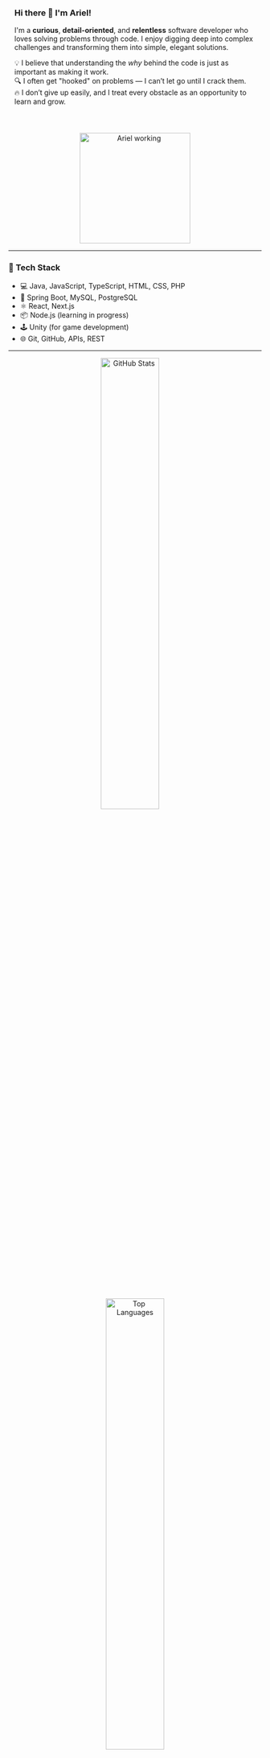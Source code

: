 <div align="center" style="display: flex; align-items: center; justify-content: center; gap: 40px; flex-wrap: wrap; max-width: 900px; margin: auto;">

  <div style="max-width: 480px; text-align: left;">
    <h3>Hi there 👋 I'm Ariel!</h3>
    I'm a <strong>curious</strong>, <strong>detail-oriented</strong>, and <strong>relentless</strong> software developer who loves solving problems through code. I enjoy digging deep into complex challenges and transforming them into simple, elegant solutions.
    <p>💡 I believe that understanding the <em>why</em> behind the code is just as important as making it work.<br>
    🔍 I often get "hooked" on problems — I can’t let go until I crack them.<br>
    🔥 I don’t give up easily, and I treat every obstacle as an opportunity to learn and grow.</p>
  </div>

  <div>
    <img src="https://static.vecteezy.com/system/resources/thumbnails/044/428/143/small/cartoon-character-with-the-desk-working-concept-illustration-free-png.png" alt="Ariel working" width="220" />
  </div>

</div>

---

### 🧰 Tech Stack

- 💻 Java, JavaScript, TypeScript, HTML, CSS, PHP  
- 🌱 Spring Boot, MySQL, PostgreSQL  
- ⚛️ React, Next.js  
- 📦 Node.js (learning in progress)  
- 🕹 Unity (for game development)  
- 🌐 Git, GitHub, APIs, REST  

---

<div align="center" style="max-width: 600px; margin: auto;">

  <!-- Contenedor para las dos primeras imágenes lado a lado -->
  <div style="display: inline-block; width: 100%; text-align: center;">
    <img 
      src="https://github-readme-stats.vercel.app/api?username=arielvincennao&theme=tokyonight&show_icons=true&hide_border=true&count_private=true" 
      width="48%" 
      style="vertical-align: top; margin-right: 4%;" 
      alt="GitHub Stats" />
    <img 
      src="https://github-readme-stats.vercel.app/api/top-langs/?username=arielvincennao&theme=tokyonight&show_icons=true&hide_border=true&layout=compact" 
      width="48%" 
      style="vertical-align: top;" 
      alt="Top Languages" />

  </div>

  <!-- Imagen tercera debajo -->
  <div style="margin-top: 15px; width: 100%;">
    <img 
      src="https://github-readme-streak-stats.herokuapp.com/?user=arielvincennao&theme=tokyonight&hide_border=true" 
      width="100%" 
      alt="GitHub Streak" />
  </div>

</div>



---

### 📫 Let's connect

- [LinkedIn](https://www.linkedin.com/in/ariel-vincennao/)  
- Email: ariel@pox.me — vincennaoa@gmail.com

